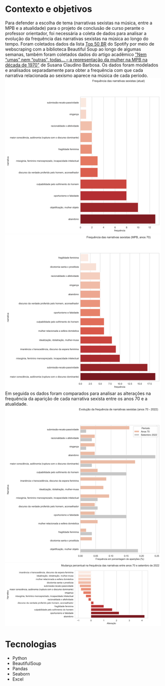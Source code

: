 # Contexto e objetivos
Para defender a escolha de tema (narrativas sexistas na música, entre a MPB e a atualidade) para o projeto de conclusão de curso perante o professor orientador, foi necessária a coleta de dados para analisar a evolução da frequência das narrativas sexistas na música ao longo do tempo.
Foram coletados dados da lista [Top 50 BR](https://open.spotify.com/playlist/37i9dQZEVXbMXbN3EUUhlg) do Spotify por meio de webscraping com a biblioteca Beautiful Soup ao longo de algumas semanas, também foram coletados dados do artigo acadêmico ["Nem “umas” nem “outras”, todas... – a representação da mulher na MPB na década de 1970"](https://www.revistas.udesc.br/index.php/linhas/article/view/1243/0) de Susana Claudino Barbosa.
Os dados foram modelados e analisados separadamente para obter a frequência com que cada narrativa relacionada ao sexismo aparece na música de cada período.
![freq_narrativas_atuais](https://raw.githubusercontent.com/maiarafsouza/TCC_data_scraping_and_viz/main/generated%20media/narrativas_freq_atual.png)
![freq_narrativas_mpb](https://raw.githubusercontent.com/maiarafsouza/TCC_data_scraping_and_viz/main/generated%20media/narrativas_freq_anos70.png)
Em seguida os dados foram comparados para analisar as alterações na frequência da aparição de cada narrativa sexista entre os anos 70 e a atualidade.
![freq_narrativas_comparativo](https://raw.githubusercontent.com/maiarafsouza/TCC_data_scraping_and_viz/main/generated%20media/comparativo2.png)
![freq_narrativas_comparativo](https://raw.githubusercontent.com/maiarafsouza/TCC_data_scraping_and_viz/main/generated%20media/comparativo_perc2.png)

# Tecnologias
- Python
- BeautifulSoup
- Pandas
- Seaborn
- Excel
